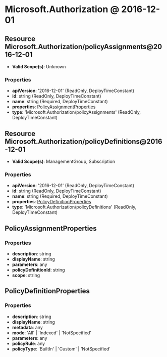 # Microsoft.Authorization @ 2016-12-01

## Resource Microsoft.Authorization/policyAssignments@2016-12-01
* **Valid Scope(s)**: Unknown
### Properties
* **apiVersion**: '2016-12-01' (ReadOnly, DeployTimeConstant)
* **id**: string (ReadOnly, DeployTimeConstant)
* **name**: string (Required, DeployTimeConstant)
* **properties**: [PolicyAssignmentProperties](#policyassignmentproperties)
* **type**: 'Microsoft.Authorization/policyAssignments' (ReadOnly, DeployTimeConstant)

## Resource Microsoft.Authorization/policyDefinitions@2016-12-01
* **Valid Scope(s)**: ManagementGroup, Subscription
### Properties
* **apiVersion**: '2016-12-01' (ReadOnly, DeployTimeConstant)
* **id**: string (ReadOnly, DeployTimeConstant)
* **name**: string (Required, DeployTimeConstant)
* **properties**: [PolicyDefinitionProperties](#policydefinitionproperties)
* **type**: 'Microsoft.Authorization/policyDefinitions' (ReadOnly, DeployTimeConstant)

## PolicyAssignmentProperties
### Properties
* **description**: string
* **displayName**: string
* **parameters**: any
* **policyDefinitionId**: string
* **scope**: string

## PolicyDefinitionProperties
### Properties
* **description**: string
* **displayName**: string
* **metadata**: any
* **mode**: 'All' | 'Indexed' | 'NotSpecified'
* **parameters**: any
* **policyRule**: any
* **policyType**: 'BuiltIn' | 'Custom' | 'NotSpecified'

